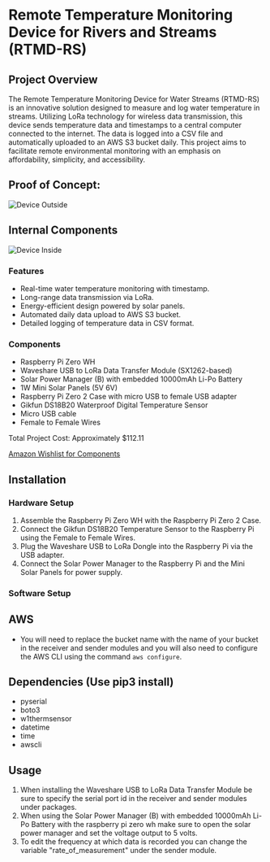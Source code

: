 # Remote Temperature Monitoring Device for Rivers and Streams (RTMD-RS)

## Project Overview
The Remote Temperature Monitoring Device for Water Streams (RTMD-RS) is an innovative solution designed to measure and log water temperature in streams. Utilizing LoRa technology for wireless data transmission, this device sends temperature data and timestamps to a central computer connected to the internet. The data is logged into a CSV file and automatically uploaded to an AWS S3 bucket daily. This project aims to facilitate remote environmental monitoring with an emphasis on affordability, simplicity, and accessibility.

## Proof of Concept:
![Device Outside](images/device_outside.jpg)

## Internal Components

![Device Inside](images/device_inside.jpg)

### Features
- Real-time water temperature monitoring with timestamp.
- Long-range data transmission via LoRa.
- Energy-efficient design powered by solar panels.
- Automated daily data upload to AWS S3 bucket.
- Detailed logging of temperature data in CSV format.

### Components
- Raspberry Pi Zero WH
- Waveshare USB to LoRa Data Transfer Module (SX1262-based)
- Solar Power Manager (B) with embedded 10000mAh Li-Po Battery
- 1W Mini Solar Panels (5V 6V)
- Raspberry Pi Zero 2 Case with micro USB to female USB adapter
- Gikfun DS18B20 Waterproof Digital Temperature Sensor
- Micro USB cable
- Female to Female Wires

Total Project Cost: Approximately $112.11

[Amazon Wishlist for Components](https://www.amazon.com/hz/wishlist/ls/2TMNA3738QL0E?ref_=wl_dp_view_your_list)

## Installation

### Hardware Setup
1. Assemble the Raspberry Pi Zero WH with the Raspberry Pi Zero 2 Case.
2. Connect the Gikfun DS18B20 Temperature Sensor to the Raspberry Pi using the Female to Female Wires.
3. Plug the Waveshare USB to LoRa Dongle into the Raspberry Pi via the USB adapter.
4. Connect the Solar Power Manager to the Raspberry Pi and the Mini Solar Panels for power supply.

### Software Setup

## AWS
- You will need to replace the bucket name with the name of your bucket in the receiver and sender modules and you will also need to configure the AWS CLI using the command `aws configure`. 

## Dependencies (Use pip3 install)
- pyserial
- boto3
- w1thermsensor
- datetime
- time
- awscli

## Usage
1. When installing the Waveshare USB to LoRa Data Transfer Module be sure to specify the serial port id in the receiver and sender modules under packages.
2. When using the Solar Power Manager (B) with embedded 10000mAh Li-Po Battery with the raspberry pi zero wh make sure to open the solar power manager and set the voltage output to 5 volts.
3. To edit the frequency at which data is recorded you can change the variable "rate_of_measurement" under the sender module.